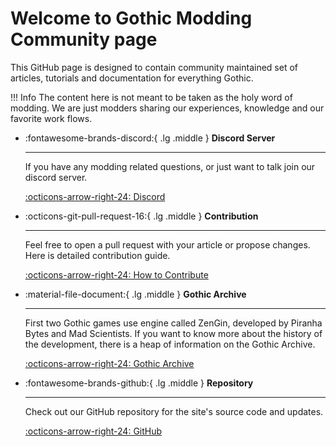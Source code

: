 # Welcome to Gothic Modding Community page

This GitHub page is designed to contain community maintained set of articles, tutorials and documentation for everything Gothic.

!!! Info
    The content here is not meant to be taken as the holy word of modding. We are just modders sharing our experiences, knowledge and our favorite work flows.

<div class="grid cards" markdown>

-  :fontawesome-brands-discord:{ .lg .middle } __Discord Server__

    ---

    If you have any modding related questions, or just want to talk join our discord server.

    [:octicons-arrow-right-24: Discord](https://discord.gg/mCpS5b5SUY)


-  :octicons-git-pull-request-16:{ .lg .middle } __Contribution__

    ---

    Feel free to open a pull request with your article or propose changes. Here is detailed contribution guide.

    [:octicons-arrow-right-24: How to Contribute](contribute/index.md)

-  :material-file-document:{ .lg .middle } __Gothic Archive__

    ---

    First two Gothic games use engine called ZenGin, developed by Piranha Bytes and Mad Scientists. If you want to know more about the history of the development, there is a heap of information on the Gothic Archive.

    [:octicons-arrow-right-24: Gothic Archive](https://gothicarchive.org/)



-  :fontawesome-brands-github:{ .lg .middle } __Repository__

    ---

    Check out our GitHub repository for the site's source code and updates.

    [:octicons-arrow-right-24: GitHub](https://github.com/Gothic-Modding-Community/gmc/)


</div>

